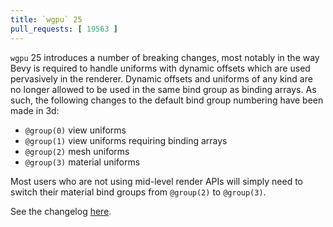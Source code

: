 ```yaml
---
title: `wgpu` 25
pull_requests: [ 19563 ]
---
```


`wgpu` 25 introduces a number of breaking changes, most notably in the way Bevy is required to handle
uniforms with dynamic offsets which are used pervasively in the renderer. Dynamic offsets and uniforms
of any kind are no longer allowed to be used in the same bind group as binding arrays. As such, the
following changes to the default bind group numbering have been made in 3d:

- `@group(0)` view uniforms
- `@group(1)` view uniforms requiring binding arrays
- `@group(2)` mesh uniforms
- `@group(3)` material uniforms

Most users who are not using mid-level render APIs will simply need to switch their material bind groups
from `@group(2)` to `@group(3)`.

See the changelog [here](https://github.com/gfx-rs/wgpu/blob/trunk/CHANGELOG.md#v2500-2025-04-10).
